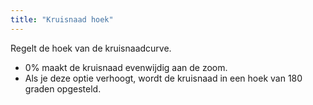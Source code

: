 ```yaml
---
title: "Kruisnaad hoek"
---
```


Regelt de hoek van de kruisnaadcurve.

- 0% maakt de kruisnaad evenwijdig aan de zoom.
- Als je deze optie verhoogt, wordt de kruisnaad in een hoek van 180 graden opgesteld.




